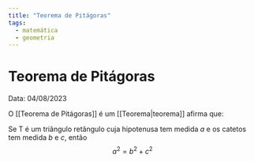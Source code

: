 ```yaml
---
title: "Teorema de Pitágoras"
tags:
  - matemática
  - geometria
---
```


# Teorema de Pitágoras

Data: 04/08/2023

O [[Teorema de Pitágoras]] é um [[Teorema|teorema]] afirma que:

Se T é um triângulo retângulo cuja hipotenusa tem medida $a$ e os catetos tem medida $b$ e $c$, então
$$a^2 = b^2 + c^2$$
